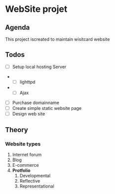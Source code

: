 # WebSite projet



## Agenda 
This project iscreated to maintain wisitcard website

## Todos

* [ ] Setup local hosting Server
* * [ ] lighttpd
* * [ ] Ajax
* [ ] Purchase domainname
* [ ] Create simple static website page
* [ ] Design web site

## Theory

### Website types

1. Internet forum
2. Blog
3. E-commerce
4. **Protfolio**
   1. Developmental
   2. Reflective
   3. Representational
